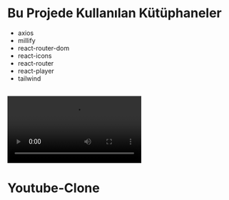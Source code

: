 # Bu Projede  Kullanılan Kütüphaneler
- axios
- millify
- react-router-dom
- react-icons
- react-router
- react-player
- tailwind
<br><br>

<video controls src="clone-gif-1.mp4" title="Title"></video>
# Youtube-Clone
